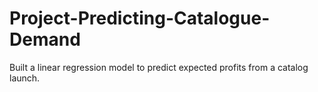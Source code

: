 # Project-Predicting-Catalogue-Demand
Built a linear regression model to predict expected profits from a catalog launch.
